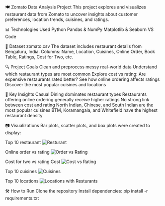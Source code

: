🍽 Zomato Data Analysis Project
This project explores and visualizes restaurant data from Zomato to uncover insights about customer preferences, location trends, cuisines, and ratings.

📊 Technologies Used
Python
Pandas & NumPy
Matplotlib & Seaborn
VS Code

📁 Dataset
zomato.csv
The dataset includes restaurant details from Bengaluru, India.
Columns: Name, Location, Cuisines, Online Order, Book Table, Ratings, Cost for Two, etc.

🔍 Project Goals
Clean and preprocess messy real-world data
Understand which restaurant types are most common
Explore cost vs rating: Are expensive restaurants rated better?
See how online ordering affects ratings
Discover the most popular cuisines and locations

📌 Key Insights
Casual Dining dominates restaurant types
Restaurants offering online ordering generally receive higher ratings
No strong link between cost and rating
North Indian, Chinese, and South Indian are the most popular cuisines
BTM, Koramangala, and Whitefield have the highest restaurant density

📷 Visualizations
Bar plots, scatter plots, and box plots were created to display:

Top 10 restaurant 
![Resturant](https://github.com/user-attachments/assets/c5b16fe4-bc5b-40a2-843e-cb24468349d8)


Online order vs rating 
![Order vs Rating](https://github.com/user-attachments/assets/428df26e-0ee9-4e9e-9afc-c6bfd3efe76a)


Cost for two vs rating Cost 
![Cost vs Rating](https://github.com/user-attachments/assets/3cc078a1-57d9-4518-92c3-b605519c3b25)


Top 10 cuisines 
![Cuisines](https://github.com/user-attachments/assets/6e085e78-47d6-4d17-b8a2-9b4af9bd6f5e)


Top 10 locations
![Locations with Resturants](https://github.com/user-attachments/assets/4593b6b0-b47f-4879-bb3d-1f63caa43801)


🛠️ How to Run
Clone the repository
Install dependencies:
pip install -r requirements.txt
